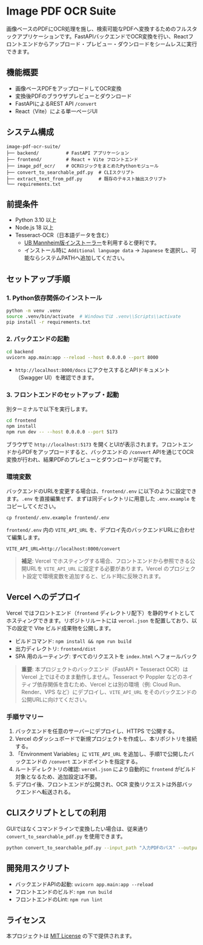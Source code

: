 # Image PDF OCR Suite

画像ベースのPDFにOCR処理を施し、検索可能なPDFへ変換するためのフルスタックアプリケーションです。FastAPIバックエンドでOCR変換を行い、Reactフロントエンドからアップロード・プレビュー・ダウンロードをシームレスに実行できます。

## 機能概要

- 画像ベースPDFをアップロードしてOCR変換
- 変換後PDFのブラウザプレビューとダウンロード
- FastAPIによるREST API `/convert`
- React（Vite）による単一ページUI

## システム構成

```
image-pdf-ocr-suite/
├── backend/          # FastAPI アプリケーション
├── frontend/         # React + Vite フロントエンド
├── image_pdf_ocr/    # OCRロジックをまとめたPythonモジュール
├── convert_to_searchable_pdf.py  # CLIスクリプト
├── extract_text_from_pdf.py      # 既存のテキスト抽出スクリプト
└── requirements.txt
```

## 前提条件

- Python 3.10 以上
- Node.js 18 以上
- Tesseract-OCR（日本語データを含む）
  - [UB Mannheim版インストーラー](https://github.com/UB-Mannheim/tesseract/wiki)を利用すると便利です。
  - インストール時に `Additional language data` → `Japanese` を選択し、可能ならシステムPATHへ追加してください。

## セットアップ手順

### 1. Python依存関係のインストール

```bash
python -m venv .venv
source .venv/bin/activate  # Windowsでは .venv\\Scripts\\activate
pip install -r requirements.txt
```

### 2. バックエンドの起動

```bash
cd backend
uvicorn app.main:app --reload --host 0.0.0.0 --port 8000
```

- `http://localhost:8000/docs` にアクセスするとAPIドキュメント（Swagger UI）を確認できます。

### 3. フロントエンドのセットアップ・起動

別ターミナルで以下を実行します。

```bash
cd frontend
npm install
npm run dev -- --host 0.0.0.0 --port 5173
```

ブラウザで `http://localhost:5173` を開くとUIが表示されます。フロントエンドからPDFをアップロードすると、バックエンドの `/convert` APIを通じてOCR変換が行われ、結果PDFのプレビューとダウンロードが可能です。

### 環境変数

バックエンドのURLを変更する場合は、`frontend/.env` に以下のように設定できます。`.env` を直接編集せず、まずは同ディレクトリに用意した `.env.example` をコピーしてください。

```
cp frontend/.env.example frontend/.env
```

`frontend/.env` 内の `VITE_API_URL` を、デプロイ先のバックエンドURLに合わせて編集します。

```
VITE_API_URL=http://localhost:8000/convert
```

> **補足**: Vercel でホスティングする場合、フロントエンドから参照できる公開URLを `VITE_API_URL` に設定する必要があります。Vercel のプロジェクト設定で環境変数を追加すると、ビルド時に反映されます。

## Vercel へのデプロイ

Vercel ではフロントエンド（`frontend` ディレクトリ配下）を静的サイトとしてホスティングできます。リポジトリルートには `vercel.json` を配置しており、以下の設定で Vite ビルド成果物を公開します。

- ビルドコマンド: `npm install && npm run build`
- 出力ディレクトリ: `frontend/dist`
- SPA 用のルーティング: すべてのリクエストを `index.html` へフォールバック

> **重要**: 本プロジェクトのバックエンド（FastAPI + Tesseract OCR）は Vercel 上ではそのまま動作しません。Tesseract や Poppler などのネイティブ依存関係を含むため、Vercel とは別の環境（例: Cloud Run、Render、VPS など）にデプロイし、`VITE_API_URL` をそのバックエンドの公開URLに向けてください。

### 手順サマリー

1. バックエンドを任意のサーバーにデプロイし、HTTPS で公開する。
2. Vercel のダッシュボードで新規プロジェクトを作成し、本リポジトリを接続する。
3. 「Environment Variables」に `VITE_API_URL` を追加し、手順1で公開したバックエンドの `/convert` エンドポイントを指定する。
4. ルートディレクトリの確認: `vercel.json` により自動的に `frontend` がビルド対象となるため、追加設定は不要。
5. デプロイ後、フロントエンドが公開され、OCR 変換リクエストは外部バックエンドへ転送される。

## CLIスクリプトとしての利用

GUIではなくコマンドラインで変換したい場合は、従来通り `convert_to_searchable_pdf.py` を使用できます。

```bash
python convert_to_searchable_pdf.py --input_path "入力PDFのパス" --output_path "出力PDFのパス"
```

## 開発用スクリプト

- バックエンドAPIの起動: `uvicorn app.main:app --reload`
- フロントエンドのビルド: `npm run build`
- フロントエンドのLint: `npm run lint`

## ライセンス

本プロジェクトは [MIT License](LICENSE) の下で提供されます。
